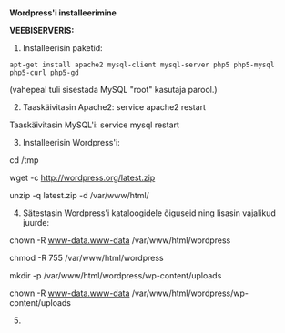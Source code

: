 #
**Wordpress'i installeerimine**

**VEEBISERVERIS:**

1. Installeerisin paketid: 
```
apt-get install apache2 mysql-client mysql-server php5 php5-mysql php5-curl php5-gd
```
(vahepeal tuli sisestada MySQL "root" kasutaja parool.)


2. Taaskäivitasin Apache2: service apache2 restart

Taaskäivitasin MySQL'i: service mysql restart


3. Installeerisin Wordpress'i:

cd /tmp

wget -c http://wordpress.org/latest.zip

unzip -q latest.zip -d /var/www/html/


4. Sätestasin Wordpress'i kataloogidele õiguseid ning lisasin vajalikud juurde: 

chown -R www-data.www-data /var/www/html/wordpress

chmod -R 755 /var/www/html/wordpress

mkdir -p /var/www/html/wordpress/wp-content/uploads

chown -R www-data.www-data /var/www/html/wordpress/wp-content/uploads


5.
